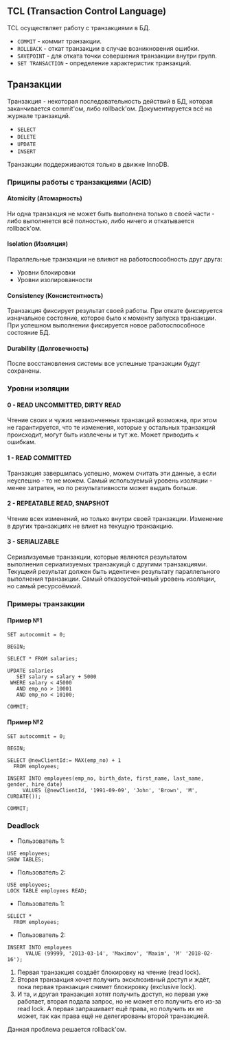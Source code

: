 ## TCL (Transaction Control Language)
TCL осуществляет работу с транзакциями в БД.

* `COMMIT` - коммит транзакции.
* `ROLLBACK` - откат транзакции в случае возникновения ошибки.
* `SAVEPOINT` - для отката точки совершения транзакции внутри групп.
* `SET TRANSACTION` - определение характеристик транзакций.

## Транзакции
Транзакция - некоторая последовательность действий в БД, которая заканчивается commit'ом, либо rollback'ом. 
Документируется всё на журнале транзакций.

* `SELECT`
* `DELETE`
* `UPDATE`
* `INSERT`

Транзакции поддерживаются только в движке InnoDB.

### Приципы работы с транзакциями (ACID)
#### Atomicity (Атомарность)
Ни одна транзакция не может быть выполнена только в своей части - либо выполняется всё полностью, либо ничего и
откатывается rollback'ом.

#### Isolation (Изоляция)
Параллельные транзакции не влияют на работоспособность друг друга:

* Уровни блокировки
* Уровни изолированности

#### Consistency (Консистентность)
Транзакция фиксирует результат своей работы. При откате фиксируется изначальное состояние, которое было к моменту
запуска транзакции. При успешном выполнении фиксируется новое работоспособносе состояние БД.

#### Durability (Долговечность)
После восстановления системы все успешные транзакции будут сохранены.

### Уровни изоляции
#### 0 - READ UNCOMMITTED, DIRTY READ
Чтение своих и чужих незаконченных транзакций возможна, при этом не гарантируется, что те изменения, которые у остальных
транзакций происходит, могут быть извлечены и тут же. Может приводить к ошибкам.

#### 1 - READ COMMITTED
Транзакция завершилась успешно, можем считать эти данные, а если неуспешно - то не можем.
Самый используемый уровень изоляции - менее затратен, но по результативности может выдать больше.

#### 2 - REPEATABLE READ, SNAPSHOT
Чтение всех изменений, но только внутри своей транзакции. Изменение в других транзакциях не влиет на текущую транзакцию.

#### 3 - SERIALIZABLE
Сериализуемые транзакции, которые являются результатом выполнения сериализуемых транзакуицй с другими транзакциями.
Текущеий результат должен быть идентичен результату параллельного выполнения транзакции. Самый отказоустойчивый уровень
изоляции, но самый ресурсоёмкий.

### Примеры транзакции
#### Пример №1
```mysql
SET autocommit = 0;

BEGIN;

SELECT * FROM salaries;

UPDATE salaries 
   SET salary = salary + 5000
 WHERE salary < 45000
   AND emp_no > 10001
   AND emp_no < 10100;

COMMIT;
```

#### Пример №2
```mysql
SET autocommit = 0;

BEGIN;

SELECT @newClientId:= MAX(emp_no) + 1
  FROM employees;

INSERT INTO employees(emp_no, birth_date, first_name, last_name, gender, hire_date)
	 VALUES (@newClientId, '1991-09-09', 'John', 'Brown', 'M', CURDATE());

COMMIT;
```

### Deadlock
* Пользователь 1:
```mysql
USE employees;
SHOW TABLES;
```
* Пользователь 2:
```mysql
USE employees;
LOCK TABLE employees READ;
```
* Пользователь 1:
```mysql
SELECT *
  FROM employees;
```
* Пользователь 2:
```mysql
INSERT INTO employees
      VALUE (99999, '2013-03-14', 'Maximov', 'Maxim', 'M' '2018-02-16');
```

1. Первая транзакция создаёт блокировку на чтение (read lock).
2. Вторая транзакция хочет получить эксклюзивный доступ и ждёт, пока первая транзакция снимет блокировку (exclusive lock).
3. И та, и другая транзакция хотят получить доступ, но первая уже работает, вторая подала запрос, но не может его
получить его из-за read lock. А первая запрашивает ещё права, но получить их не может, так как права ещё не делегированы
второй транзакцией.

Данная проблема решается rollback'ом.
